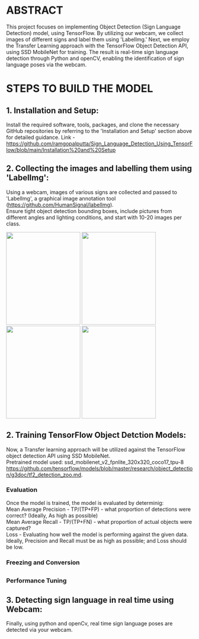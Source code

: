 # ABSTRACT
This project focuses on implementing Object Detection (Sign Language Detection) model, using TensorFlow. By utilizing our webcam, we collect images of different signs and label them using 'LabelImg.' Next, we employ the Transfer Learning approach with the TensorFlow Object Detection API, using SSD MobileNet for training. The result is real-time sign language detection through Python and openCV, enabling the identification of sign language poses via the webcam. 

# STEPS TO BUILD THE MODEL

## 1. Installation and Setup:
Install the required software, tools, packages, and clone the necessary GitHub repositories by referring to the 'Installation and Setup' section above for detailed guidance.
Link - https://github.com/ramgopalputta/Sign_Language_Detection_Using_TensorFlow/blob/main/Installation%20and%20Setup

## 2. Collecting the images and labelling them using 'LabelImg':
Using a webcam, images of various signs are collected and passed to 'LabelImg', a graphical image annotation tool (https://github.com/HumanSignal/labelImg). \
Ensure tight object detection bounding boxes, include pictures from different angles and lighting conditions, and start with 10-20 images per class.

<img src="https://github.com/ramgopalputta/Object_Detection_Using_TensorFlow/assets/114395443/47c85a39-40e1-403c-8abc-2cae9e4bd40b" width="200" height="250" />

<img src="https://github.com/ramgopalputta/Object_Detection_Using_TensorFlow/assets/114395443/262cedb1-ffb1-49f8-9b89-2cbc37b2ea4a" width="200" height="250" />

<img src="https://github.com/ramgopalputta/Object_Detection_Using_TensorFlow/assets/114395443/99de80f6-515c-4241-a1f3-f042ccae2203" width="200" height="250" />

<img src="https://github.com/ramgopalputta/Object_Detection_Using_TensorFlow/assets/114395443/70022a6e-2498-4198-8794-da3f1444a0c1" width="200" height="250" />

## 2.  Training TensorFlow Object Detction Models:
Now, a Transfer learning approach will be utilized against the TensorFlow object detection API using SSD MobileNet.\
Pretrained model used: ssd_mobilenet_v2_fpnlite_320x320_coco17_tpu-8
https://github.com/tensorflow/models/blob/master/research/object_detection/g3doc/tf2_detection_zoo.md.



### Evaluation
Once the model is trained, the model is evaluated by determinig: \
Mean Average Precision - TP/(TP+FP) - what proportion of detections were correct? (Ideally, As high as possible)\
Mean Average Recall    - TP/(TP+FN) - what proportion of actual objects were captured?\
Loss - Evaluating how well the model is performing against the given data.\
Ideally, Precision and Recall must be as high as possible; and Loss should be low.


### Freezing and Conversion

##

### Performance Tuning

## 3. Detecting sign language in real time using Webcam:
Finally, using python and openCv, real time sign language poses are detected via your webcam. 





